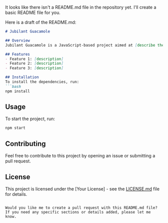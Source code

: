 It looks like there isn't a README.md file in the repository yet. I'll create a basic README file for you.

Here is a draft of the README.md:

```markdown
# Jubilant Guacamole

## Overview
Jubilant Guacamole is a JavaScript-based project aimed at [describe the purpose of your project].

## Features
- Feature 1: [description]
- Feature 2: [description]
- Feature 3: [description]

## Installation
To install the dependencies, run:
```bash
npm install
```

## Usage
To start the project, run:
```bash
npm start
```

## Contributing
Feel free to contribute to this project by opening an issue or submitting a pull request.

## License
This project is licensed under the [Your License] - see the [LICENSE.md](LICENSE.md) file for details.
```

Would you like me to create a pull request with this README.md file? If you need any specific sections or details added, please let me know.
